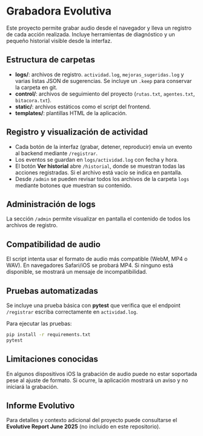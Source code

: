 # Grabadora Evolutiva

Este proyecto permite grabar audio desde el navegador y lleva un registro de cada acción realizada. Incluye herramientas de diagnóstico y un pequeño historial visible desde la interfaz.

## Estructura de carpetas
- **logs/**: archivos de registro. `actividad.log`, `mejoras_sugeridas.log` y varias listas JSON de sugerencias. Se incluye un `.keep` para conservar la carpeta en git.
- **control/**: archivos de seguimiento del proyecto (`rutas.txt`, `agentes.txt`, `bitacora.txt`).
- **static/**: archivos estáticos como el script del frontend.
- **templates/**: plantillas HTML de la aplicación.

## Registro y visualización de actividad
- Cada botón de la interfaz (grabar, detener, reproducir) envía un evento al backend mediante `/registrar`.
- Los eventos se guardan en `logs/actividad.log` con fecha y hora.
- El botón **Ver historial** abre `/historial`, donde se muestran todas las acciones registradas. Si el archivo está vacío se indica en pantalla.
- Desde `/admin` se pueden revisar todos los archivos de la carpeta `logs` mediante botones que muestran su contenido.

## Administración de logs
La sección `/admin` permite visualizar en pantalla el contenido de todos los archivos de registro.

## Compatibilidad de audio
El script intenta usar el formato de audio más compatible (WebM, MP4 o WAV). En navegadores Safari/iOS se probará MP4. Si ninguno está disponible, se mostrará un mensaje de incompatibilidad.

## Pruebas automatizadas
Se incluye una prueba básica con **pytest** que verifica que el endpoint `/registrar` escriba correctamente en `actividad.log`.

Para ejecutar las pruebas:
```bash
pip install -r requirements.txt
pytest
```

## Limitaciones conocidas
En algunos dispositivos iOS la grabación de audio puede no estar soportada pese al ajuste de formato. Si ocurre, la aplicación mostrará un aviso y no iniciará la grabación.

## Informe Evolutivo
Para detalles y contexto adicional del proyecto puede consultarse el **Evolutive Report June 2025** (no incluido en este repositorio).

